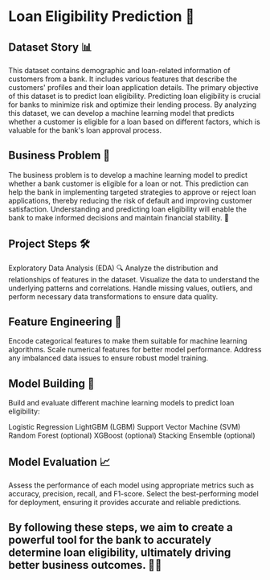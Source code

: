 # Loan Eligibility Prediction 🚀

## Dataset Story 📊
This dataset contains demographic and loan-related information of customers from a bank. It includes various features that describe the customers' profiles and their loan application details. The primary objective of this dataset is to predict loan eligibility. Predicting loan eligibility is crucial for banks to minimize risk and optimize their lending process. By analyzing this dataset, we can develop a machine learning model that predicts whether a customer is eligible for a loan based on different factors, which is valuable for the bank's loan approval process.

## Business Problem 💼
The business problem is to develop a machine learning model to predict whether a bank customer is eligible for a loan or not. This prediction can help the bank in implementing targeted strategies to approve or reject loan applications, thereby reducing the risk of default and improving customer satisfaction. Understanding and predicting loan eligibility will enable the bank to make informed decisions and maintain financial stability. 🌟

## Project Steps 🛠️
Exploratory Data Analysis (EDA) 🔍
Analyze the distribution and relationships of features in the dataset.
Visualize the data to understand the underlying patterns and correlations.
Handle missing values, outliers, and perform necessary data transformations to ensure data quality.

## Feature Engineering 🔧
Encode categorical features to make them suitable for machine learning algorithms.
Scale numerical features for better model performance.
Address any imbalanced data issues to ensure robust model training.

## Model Building 🤖
Build and evaluate different machine learning models to predict loan eligibility:

Logistic Regression
LightGBM (LGBM)
Support Vector Machine (SVM)
Random Forest (optional)
XGBoost (optional)
Stacking Ensemble (optional)

## Model Evaluation 📈
Assess the performance of each model using appropriate metrics such as accuracy, precision, recall, and F1-score.
Select the best-performing model for deployment, ensuring it provides accurate and reliable predictions.

## By following these steps, we aim to create a powerful tool for the bank to accurately determine loan eligibility, ultimately driving better business outcomes. 🌟💼
